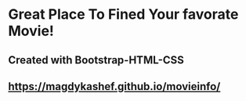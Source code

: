 # Great Place To Fined Your favorate Movie!
## Created with Bootstrap-HTML-CSS
## https://magdykashef.github.io/movieinfo/

